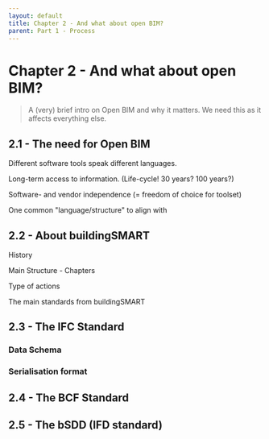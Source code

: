 ```yaml
---
layout: default
title: Chapter 2 - And what about open BIM?
parent: Part 1 - Process
---
```


# Chapter 2 - And what about open BIM?

> A (very) brief intro on Open BIM and why it matters. We need this as it affects everything else.

## 2.1 - The need for Open BIM

Different software tools speak different languages.

Long-term access to information. (Life-cycle! 30 years? 100 years?)

Software- and vendor independence (= freedom of choice for toolset)

One common "language/structure" to align with

## 2.2 - About buildingSMART

History

Main Structure - Chapters

Type of actions

The main standards from buildingSMART

## 2.3 - The IFC Standard

### Data Schema

### Serialisation format

## 2.4 - The BCF Standard

## 2.5 - The bSDD (IFD standard)
